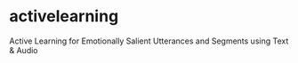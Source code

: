 # activelearning
Active Learning for Emotionally Salient Utterances and Segments using Text &amp; Audio
